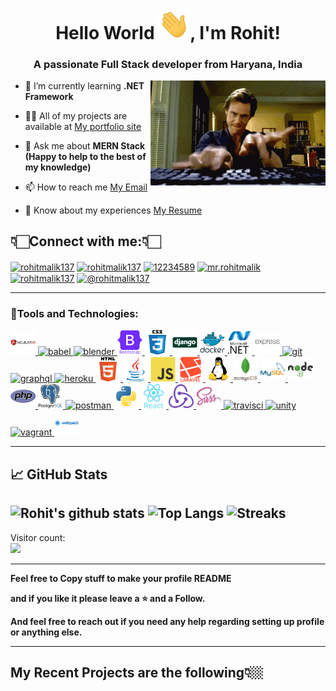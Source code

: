 <h1 align="center">Hello World <img src="https://github.com/rohitmalik137/rohitmalik137/blob/master/assets/wave.gif" width="50px">, I'm Rohit!</h1>
<h3 align="center">A passionate Full Stack developer from Haryana, India</h3>

<img align="right" src="https://github.com/rohitmalik137/rohitmalik137/blob/master/assets/coding.gif" width="280" height="auto" />

  - 🌱 I’m currently learning **.NET Framework**

  - 👨‍💻 All of my projects are available at [My portfolio site](http://rohitmalik.herokuapp.com/)

  - 💬 Ask me about **MERN Stack (Happy to help to the best of my knowledge)**

  - 📫 How to reach me [My Email](mailto:bpsrohitmalik@gmail.com)

  - 📄 Know about my experiences [My Resume](https://drive.google.com/file/d/1OE92ZoXw4U6L6wPdHujULkyVQsfXITFv/view)

## 👇🏻Connect with me:👇🏻
<p align="left">
<a href="https://twitter.com/rohitmalik137" target="blank"><img align="center" src="https://cdn.jsdelivr.net/npm/simple-icons@3.0.1/icons/twitter.svg" alt="rohitmalik137" height="30" width="40" /></a>
<a href="https://linkedin.com/in/rohitmalik137" target="blank"><img align="center" src="https://cdn.jsdelivr.net/npm/simple-icons@3.0.1/icons/linkedin.svg" alt="rohitmalik137" height="30" width="40" /></a>
<a href="https://stackoverflow.com/users/12234589" target="blank"><img align="center" src="https://cdn.jsdelivr.net/npm/simple-icons@3.0.1/icons/stackoverflow.svg" alt="12234589" height="30" width="40" /></a>
<a href="https://instagram.com/mr.rohitmalik" target="blank"><img align="center" src="https://cdn.jsdelivr.net/npm/simple-icons@3.0.1/icons/instagram.svg" alt="mr.rohitmalik" height="30" width="40" /></a>
<a href="https://www.hackerrank.com/rohitmalik137" target="blank"><img align="center" src="https://cdn.jsdelivr.net/npm/simple-icons@3.0.1/icons/hackerrank.svg" alt="rohitmalik137" height="30" width="40" /></a>
<a href="https://www.hackerearth.com/@rohitmalik137" target="blank"><img align="center" src="https://cdn.jsdelivr.net/npm/simple-icons@3.0.1/icons/hackerearth.svg" alt="@rohitmalik137" height="30" width="40" /></a>
</p>

***

<h3 align="left">🔧Tools and Technologies:</h3>
<p align="left"> <a href="https://angular.io" target="_blank"> <img src="https://raw.githubusercontent.com/devicons/devicon/master/icons/angularjs/angularjs-original-wordmark.svg" alt="angularjs" width="40" height="40"/> </a> <a href="https://babeljs.io/" target="_blank"> <img src="https://www.vectorlogo.zone/logos/babeljs/babeljs-icon.svg" alt="babel" width="40" height="40"/> </a> <a href="https://www.blender.org/" target="_blank"> <img src="https://download.blender.org/branding/community/blender_community_badge_white.svg" alt="blender" width="40" height="40"/> </a> <a href="https://getbootstrap.com" target="_blank"> <img src="https://raw.githubusercontent.com/devicons/devicon/master/icons/bootstrap/bootstrap-plain-wordmark.svg" alt="bootstrap" width="40" height="40"/> </a> <a href="https://www.w3schools.com/css/" target="_blank"> <img src="https://raw.githubusercontent.com/devicons/devicon/master/icons/css3/css3-original-wordmark.svg" alt="css3" width="40" height="40"/> </a> <a href="https://www.djangoproject.com/" target="_blank"> <img src="https://raw.githubusercontent.com/devicons/devicon/master/icons/django/django-original.svg" alt="django" width="40" height="40"/> </a> <a href="https://www.docker.com/" target="_blank"> <img src="https://raw.githubusercontent.com/devicons/devicon/master/icons/docker/docker-original-wordmark.svg" alt="docker" width="40" height="40"/> </a> <a href="https://dotnet.microsoft.com/" target="_blank"> <img src="https://raw.githubusercontent.com/devicons/devicon/master/icons/dot-net/dot-net-original-wordmark.svg" alt="dotnet" width="40" height="40"/> </a> <a href="https://expressjs.com" target="_blank"> <img src="https://raw.githubusercontent.com/devicons/devicon/master/icons/express/express-original-wordmark.svg" alt="express" width="40" height="40"/> </a> <a href="https://git-scm.com/" target="_blank"> <img src="https://www.vectorlogo.zone/logos/git-scm/git-scm-icon.svg" alt="git" width="40" height="40"/> </a> <a href="https://graphql.org" target="_blank"> <img src="https://www.vectorlogo.zone/logos/graphql/graphql-icon.svg" alt="graphql" width="40" height="40"/> </a> <a href="https://heroku.com" target="_blank"> <img src="https://www.vectorlogo.zone/logos/heroku/heroku-icon.svg" alt="heroku" width="40" height="40"/> </a> <a href="https://www.w3.org/html/" target="_blank"> <img src="https://raw.githubusercontent.com/devicons/devicon/master/icons/html5/html5-original-wordmark.svg" alt="html5" width="40" height="40"/> </a> <a href="https://www.java.com" target="_blank"> <img src="https://raw.githubusercontent.com/devicons/devicon/master/icons/java/java-original.svg" alt="java" width="40" height="40"/> </a> <a href="https://developer.mozilla.org/en-US/docs/Web/JavaScript" target="_blank"> <img src="https://raw.githubusercontent.com/devicons/devicon/master/icons/javascript/javascript-original.svg" alt="javascript" width="40" height="40"/> </a> <a href="https://laravel.com/" target="_blank"> <img src="https://raw.githubusercontent.com/devicons/devicon/master/icons/laravel/laravel-plain-wordmark.svg" alt="laravel" width="40" height="40"/> </a> <a href="https://www.linux.org/" target="_blank"> <img src="https://raw.githubusercontent.com/devicons/devicon/master/icons/linux/linux-original.svg" alt="linux" width="40" height="40"/> </a> <a href="https://www.mongodb.com/" target="_blank"> <img src="https://raw.githubusercontent.com/devicons/devicon/master/icons/mongodb/mongodb-original-wordmark.svg" alt="mongodb" width="40" height="40"/> </a> <a href="https://www.mysql.com/" target="_blank"> <img src="https://raw.githubusercontent.com/devicons/devicon/master/icons/mysql/mysql-original-wordmark.svg" alt="mysql" width="40" height="40"/> </a> <a href="https://nodejs.org" target="_blank"> <img src="https://raw.githubusercontent.com/devicons/devicon/master/icons/nodejs/nodejs-original-wordmark.svg" alt="nodejs" width="40" height="40"/> </a> <a href="https://www.php.net" target="_blank"> <img src="https://raw.githubusercontent.com/devicons/devicon/master/icons/php/php-original.svg" alt="php" width="40" height="40"/> </a> <a href="https://www.postgresql.org" target="_blank"> <img src="https://raw.githubusercontent.com/devicons/devicon/master/icons/postgresql/postgresql-original-wordmark.svg" alt="postgresql" width="40" height="40"/> </a> <a href="https://postman.com" target="_blank"> <img src="https://www.vectorlogo.zone/logos/getpostman/getpostman-icon.svg" alt="postman" width="40" height="40"/> </a> <a href="https://www.python.org" target="_blank"> <img src="https://raw.githubusercontent.com/devicons/devicon/master/icons/python/python-original.svg" alt="python" width="40" height="40"/> </a> <a href="https://reactjs.org/" target="_blank"> <img src="https://raw.githubusercontent.com/devicons/devicon/master/icons/react/react-original-wordmark.svg" alt="react" width="40" height="40"/> </a> <a href="https://redux.js.org" target="_blank"> <img src="https://raw.githubusercontent.com/devicons/devicon/master/icons/redux/redux-original.svg" alt="redux" width="40" height="40"/> </a> <a href="https://sass-lang.com" target="_blank"> <img src="https://raw.githubusercontent.com/devicons/devicon/master/icons/sass/sass-original.svg" alt="sass" width="40" height="40"/> </a> <a href="https://travis-ci.org" target="_blank"> <img src="https://www.vectorlogo.zone/logos/travis-ci/travis-ci-icon.svg" alt="travisci" width="40" height="40"/> </a> <a href="https://unity.com/" target="_blank"> <img src="https://www.vectorlogo.zone/logos/unity3d/unity3d-icon.svg" alt="unity" width="40" height="40"/> </a> <a href="https://www.vagrantup.com/" target="_blank"> <img src="https://www.vectorlogo.zone/logos/vagrantup/vagrantup-icon.svg" alt="vagrant" width="40" height="40"/> </a> <a href="https://webpack.js.org" target="_blank"> <img src="https://raw.githubusercontent.com/devicons/devicon/d00d0969292a6569d45b06d3f350f463a0107b0d/icons/webpack/webpack-original-wordmark.svg" alt="webpack" width="40" height="40"/> </a> </p>

-------

## &#x1f4c8; GitHub Stats

![Rohit's github stats](https://github-readme-stats.vercel.app/api?username=rohitmalik137&theme=tokyonight&count_private=true&show_icons=true)
![Top Langs](https://github-readme-stats.vercel.app/api/top-langs/?username=rohitmalik137&layout=compact&theme=tokyonight)
![Streaks](https://github-readme-streak-stats.herokuapp.com/?user=rohitmalik137&layout=compact&theme=tokyonight)
--------
Visitor count: <br>
<img src="https://profile-counter.glitch.me/rohitmalik137/count.svg" />

------

**Feel free to Copy stuff to make your profile README**

**and if you like it please leave a :star: and a Follow.**

**And feel free to reach out if you need any help regarding setting up profile or anything else.**

-----

## My Recent Projects are the following👇🏼
